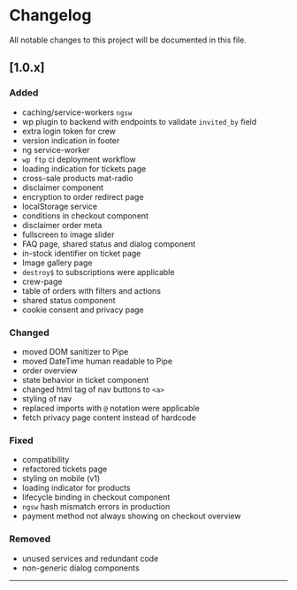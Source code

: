# Changelog

All notable changes to this project will be documented in this file.

## [1.0.x]

### Added

- caching/service-workers `ngsw`
- wp plugin to backend with endpoints to validate `invited_by` field
- extra login token for crew
- version indication in footer
- ng service-worker
- `wp ftp` ci deployment workflow
- loading indication for tickets page
- cross-sale products mat-radio
- disclaimer component
- encryption to order redirect page
- localStorage service
- conditions in checkout component
- disclaimer order meta
- fullscreen to image slider
- FAQ page, shared status and dialog component
- in-stock identifier on ticket page
- Image gallery page
- `destroy$` to subscriptions were applicable
- crew-page
- table of orders with filters and actions
- shared status component
- cookie consent and privacy page

### Changed

- moved DOM sanitizer to Pipe
- moved DateTime human readable to Pipe
- order overview
- state behavior in ticket component
- changed html tag of nav buttons to `<a>`
- styling of nav
- replaced imports with `@` notation were applicable
- fetch privacy page content instead of hardcode

### Fixed

- compatibility
- refactored tickets page
- styling on mobile (v1)
- loading indicator for products
- lifecycle binding in checkout component
- `ngsw` hash mismatch errors in production
- payment method not always showing on checkout overview

### Removed

- unused services and redundant code
- non-generic dialog components

---

